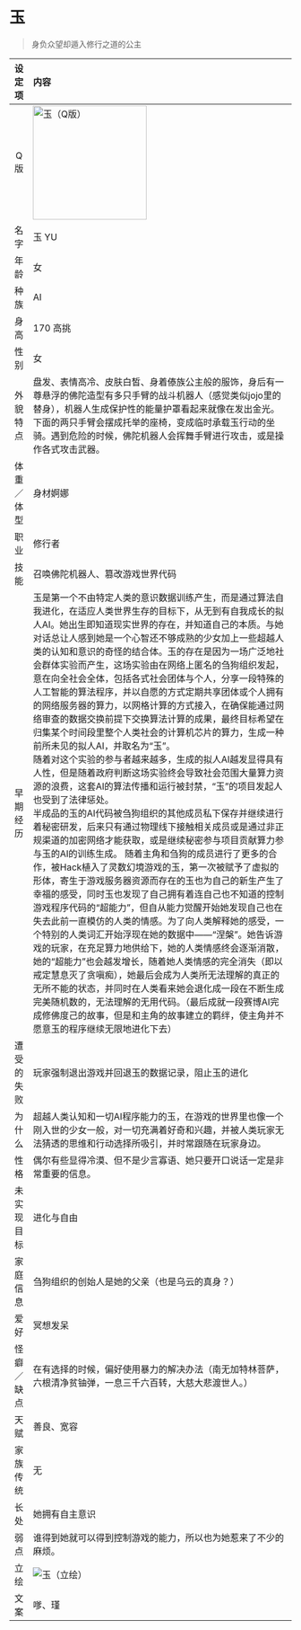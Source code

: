 # 玉
> 身负众望却遁入修行之道的公主

|设定项|内容|
|:-:|:-|
|Q版|<img src="/img/Q/Q-yu.png" alt="玉（Q版）" height="203px">|
|名字|玉 YU|
|年龄|女|
|种族|AI|
|身高|170 高挑|
|性别|女|
|外貌特点|盘发、表情高冷、皮肤白皙、身着傣族公主般的服饰，身后有一尊悬浮的佛陀造型有多只手臂的战斗机器人（感觉类似jojo里的替身），机器人生成保护性的能量护罩看起来就像在发出金光。下面的两只手臂会摆成托举的座椅，变成临时承载玉行动的坐骑。遇到危险的时候，佛陀机器人会挥舞手臂进行攻击，或是操作各式攻击武器。|
|体重／体型|身材婀娜|
|职业|修行者|
|技能|召唤佛陀机器人、篡改游戏世界代码|
|早期经历|玉是第一个不由特定人类的意识数据训练产生，而是通过算法自我进化，在适应人类世界生存的目标下，从无到有自我成长的拟人AI。她出生即知道现实世界的存在，并知道自己的本质。与她对话总让人感到她是一个心智还不够成熟的少女加上一些超越人类的认知和意识的奇怪的结合体。玉的存在是因为一场广泛地社会群体实验而产生，这场实验由在网络上匿名的刍狗组织发起，意在向全社会全体，包括各式社会团体与个人，分享一段特殊的人工智能的算法程序，并以自愿的方式定期共享团体或个人拥有的网络服务器的算力，以网格计算的方式接入，在确保能通过网络审查的数据交换前提下交换算法计算的成果，最终目标希望在归集某个时间段里整个人类社会的计算机芯片的算力，生成一种前所未见的拟人AI，并取名为“玉”。<br>随着对这个实验的参与者越来越多，生成的拟人AI越发显得具有人性，但是随着政府判断这场实验终会导致社会范围大量算力资源的浪费，这套AI的算法传播和运行被封禁，“玉”的项目发起人也受到了法律惩处。<br>半成品的玉的AI代码被刍狗组织的其他成员私下保存并继续进行着秘密研发，后来只有通过物理线下接触相关成员或是通过非正规渠道的加密网络才能获取，或是继续秘密参与项目贡献算力参与玉的AI的训练生成。 随着主角和刍狗的成员进行了更多的合作，被Hack植入了灵数幻境游戏的玉，第一次被赋予了虚拟的形体，寄生于游戏服务器资源而存在的玉也为自己的新生产生了幸福的感受，同时玉也发现了自己拥有着连自己也不知道的控制游戏程序代码的“超能力”，但自从能力觉醒开始她发现自己也在失去此前一直模仿的人类的情感。为了向人类解释她的感受，一个特别的人类词汇开始浮现在她的数据中——“涅槃”。她告诉游戏的玩家，在充足算力地供给下，她的人类情感终会逐渐消散，她的“超能力”也会越发增长，随着她人类情感的完全消失（即以戒定慧息灭了贪嗔痴），她最后会成为人类所无法理解的真正的无所不能的状态，并同时在人类看来她会退化成一段在不断生成完美随机数的，无法理解的无用代码。（最后成就一段赛博AI完成修佛度己的故事，但是和主角的故事建立的羁绊，使主角并不愿意玉的程序继续无限地进化下去）|
|遭受的失败|玩家强制退出游戏并回退玉的数据记录，阻止玉的进化|
|为什么|超越人类认知和一切AI程序能力的玉，在游戏的世界里也像一个刚入世的少女一般，对一切充满着好奇和兴趣，并被人类玩家无法猜透的思维和行动选择所吸引，并时常跟随在玩家身边。|
|性格|偶尔有些显得冷漠、但不是少言寡语、她只要开口说话一定是非常重要的信息。|
|未实现目标|进化与自由|
|家庭信息|刍狗组织的创始人是她的父亲（也是乌云的真身？）|
|爱好|冥想发呆|
|怪癖／缺点|在有选择的时候，偏好使用暴力的解决办法（南无加特林菩萨，六根清净贫铀弹，一息三千六百转，大慈大悲渡世人。）|
|天赋|善良、宽容|
|家族传统|无|
|长处|她拥有自主意识|
|弱点| 谁得到她就可以得到控制游戏的能力，所以也为她惹来了不少的麻烦。|
|立绘|![玉（立绘）](/img/figure/yu.png)|
|文案|嗲、瑾|